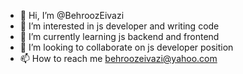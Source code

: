 - 👋 Hi, I’m @BehroozEivazi
- 👀 I’m interested in js developer and writing code
- 🌱 I’m currently learning js backend and frontend
- 💞️ I’m looking to collaborate on js developer position
- 📫 How to reach me behroozeivazi@yahoo.com
